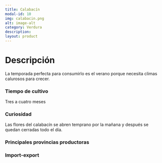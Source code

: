 ```yaml
---
title: Calabacín
modal-id: 10
img: calabacin.png
alt: image-alt
category: Verdura
description:
layout: product
---
```


# Descripción
La temporada perfecta para consumirlo es el verano porque necesita climas calurosos para crecer.

### Tiempo de cultivo
Tres a cuatro meses

### Curiosidad
Las flores del calabacín se abren temprano por la mañana y después se quedan cerradas todo el día.

### Principales provincias productoras
<div class="chart"></div>

### Import-export
